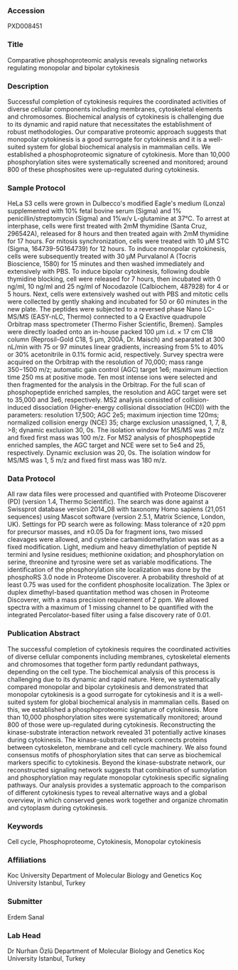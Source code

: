### Accession
PXD008451

### Title
Comparative phosphoproteomic analysis reveals signaling networks regulating monopolar and bipolar cytokinesis 

### Description
Successful completion of cytokinesis requires the coordinated activities of diverse cellular components including membranes, cytoskeletal elements and chromosomes. Biochemical analysis of cytokinesis is challenging due to its dynamic and rapid nature that necessitates the establishment of robust methodologies. Our comparative proteomic approach suggests that monopolar cytokinesis is a good surrogate for cytokinesis and it is a well-suited system for global biochemical analysis in mammalian cells. We established a phosphoproteomic signature of cytokinesis.  More than 10,000 phosphorylation sites were systematically screened and monitored; around 800 of these phosphosites were up-regulated during cytokinesis.

### Sample Protocol
HeLa S3 cells were grown in Dulbecco's modified Eagle's medium (Lonza) supplemented with 10% fetal bovine serum (Sigma) and 1% penicillin/streptomycin (Sigma) and 1%w/v L-glutamine at 37°C. To arrest at interphase, cells were first treated with 2mM thymidine (Santa Cruz, 296542A), released for 8 hours and then treated again with 2mM thymidine for 17 hours. For mitosis synchronization, cells were treated with 10 µM STC (Sigma, 164739-5G164739) for 12 hours. To induce monopolar cytokinesis, cells were subsequently treated with 30 µM Purvalanol A (Tocris Bioscience, 1580) for 15 minutes and then washed immediately and extensively with PBS.  To induce bipolar cytokinesis, following double thymidine blocking, cell were released for 7 hours, then incubated with 0 ng/ml, 10 ng/ml and 25 ng/ml of Nocodazole (Calbiochem, 487928) for 4 or 5 hours. Next, cells were extensively washed out with PBS and mitotic cells were collected by gently shaking and incubated for 50 or 60 minutes in the new plate. The peptides were subjected to a reversed phase Nano LC-MS/MS (EASY-nLC, Thermo) connected to a Q Exactive quadrupole Orbitrap mass spectrometer (Thermo Fisher Scientific, Bremen). Samples were directly loaded onto an in-house packed 100 μm i.d. × 17 cm C18 column (Reprosil-Gold C18, 5 μm, 200Å, Dr. Maisch) and separated at 300 nL/min with 75 or 97 minutes linear gradients, increasing from 5% to 40% or 30% acetonitrile in 0.1% formic acid, respectively. Survey spectra were acquired on the Orbitrap with the resolution of 70,000; mass range 350−1500 m/z; automatic gain control (AGC) target 1e6; maximum injection time 250 ms at positive mode. Ten most intense ions were selected and then fragmented for the analysis in the Orbitrap. For the full scan of phosphopeptide enriched samples, the resolution and AGC target were set to 35,000 and 3e6, respectively. MS2 analysis consisted of collision-induced dissociation (Higher-energy collisional dissociation (HCD)) with the parameters: resolution 17,500; AGC 2e5; maximum injection time 120ms; normalized collision energy (NCE) 35; charge exclusion unassigned, 1, 7, 8, >8; dynamic exclusion 30, 0s. The isolation window for MS/MS was 2 m/z and fixed first mass was 100 m/z. For MS2 analysis of phosphopeptide enriched samples, the AGC target and NCE were set to 5e4 and 25, respectively. Dynamic exclusion was 20, 0s. The isolation window for MS/MS was 1, 5 m/z and fixed first mass was 180 m/z.

### Data Protocol
All raw data files were processed and quantified with Proteome Discoverer (PD) (version 1.4, Thermo Scientific). The search was done against a Swissprot database version 2014_08 with taxonomy Homo sapiens (21,051 sequences) using Mascot software (version 2.5.1, Matrix Science, London, UK). Settings for PD search were as following: Mass tolerance of ±20 ppm for precursor masses, and ±0.05 Da for fragment ions, two missed cleavages were allowed, and cysteine carbamidomethylation was set as a fixed modification. Light, medium and heavy dimethylation of peptide N termini and lysine residues; methionine oxidation; and phosphorylation on serine, threonine and tyrosine were set as variable modifications. The identification of the phosphorylation site localization was done by the phosphoRS 3.0 node in Proteome Discoverer. A probability threshold of at least 0.75 was used for the confident phosphosite localization. The 3plex or duplex dimethyl-based quantitation method was chosen in Proteome Discoverer, with a mass precision requirement of 2 ppm. We allowed spectra with a maximum of 1 missing channel to be quantified with the integrated Percolator-based filter using a false discovery rate of 0.01.

### Publication Abstract
The successful completion of cytokinesis requires the coordinated activities of diverse cellular components including membranes, cytoskeletal elements and chromosomes that together form partly redundant pathways, depending on the&#xa0;cell type. The biochemical analysis of this process is challenging due to its dynamic and rapid nature. Here, we systematically compared monopolar and bipolar cytokinesis and demonstrated that monopolar cytokinesis is a good surrogate for cytokinesis and it is a well-suited system for global biochemical analysis in mammalian cells. Based on this, we established a phosphoproteomic signature of cytokinesis. More than 10,000 phosphorylation sites were systematically monitored; around 800 of those were up-regulated during cytokinesis. Reconstructing&#xa0;the kinase-substrate interaction network revealed 31 potentially active kinases during cytokinesis. The kinase-substrate network connects proteins between cytoskeleton, membrane and cell cycle machinery. We also found consensus motifs of phosphorylation sites that can serve as biochemical markers specific to cytokinesis. Beyond the kinase-substrate network, our reconstructed signaling network suggests that combination of sumoylation and phosphorylation may regulate monopolar cytokinesis specific signaling pathways. Our analysis provides a systematic approach to the comparison of different cytokinesis types to reveal alternative ways and a global overview, in which conserved genes work together and organize chromatin and cytoplasm during cytokinesis.

### Keywords
Cell cycle, Phosphoproteome, Cytokinesis, Monopolar cytokinesis

### Affiliations
Koc University
Department of Molecular Biology and Genetics Koç University  Istanbul, Turkey

### Submitter
Erdem Sanal

### Lab Head
Dr Nurhan Özlü
Department of Molecular Biology and Genetics Koç University  Istanbul, Turkey



